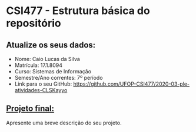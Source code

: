 # CSI477 - Estrutura básica do repositório

## Atualize os seus dados:

- Nome: Caio Lucas da Silva
- Matrícula: 17.1.8094
- Curso: Sistemas de Informação
- Semestre/Ano correntes: 7º período
- Link para o seu GitHub: https://github.com/UFOP-CSI477/2020-03-ple-atividades-CLSKayyo

## [Projeto final:](./Projeto/README.md) 

Apresente uma breve descrição do seu projeto.

